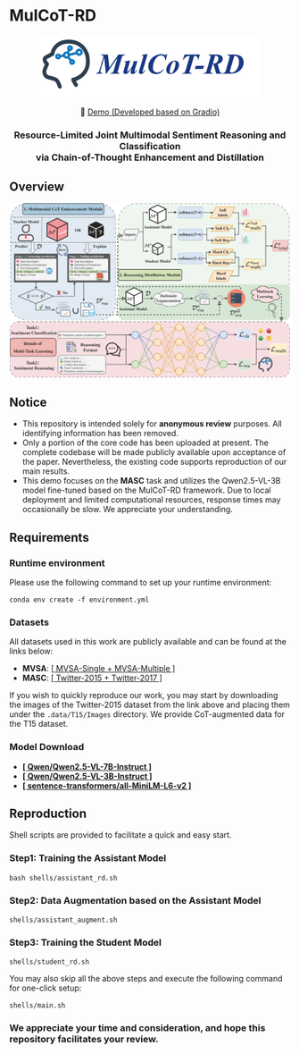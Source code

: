 # MulCoT-RD

<p align="center">
    <img src="./assets/logo.png" width="400"/>
<p>

<p align="center">
        🤗 <a href="https://huggingface.co/collections/Qwen/qwen25-vl-6795ffac22b334a837c0f9a5">Demo (Developed based on Gradio)</a>
</p>

<h3 align="center">
  Resource-Limited Joint Multimodal Sentiment Reasoning and Classification <br/>
  via Chain-of-Thought Enhancement and Distillation
</h3>

## Overview
![overview](./assets/framework.png)

## Notice
- This repository is intended solely for **anonymous review** purposes. All identifying information has been removed.
- Only a portion of the core code has been uploaded at present. The complete codebase will be made publicly available upon acceptance of the paper. Nevertheless, the existing code supports reproduction of our main results.
- This demo focuses on the **MASC** task and utilizes the Qwen2.5-VL-3B model fine-tuned based on the MulCoT-RD framework. Due to local deployment and limited computational resources, response times may occasionally be slow. We appreciate your understanding.

## Requirements
### Runtime environment
Please use the following command to set up your runtime environment:
```
conda env create -f environment.yml
```

### Datasets
All datasets used in this work are publicly available and can be found at the links below:
- **MVSA**:  [[ MVSA-Single + MVSA-Multiple ]](https://mcrlab.net/research/mvsa-sentiment-analysis-on-multi-view-social-data/)
- **MASC**:  [[ Twitter-2015 + Twitter-2017 ]](https://github.com/jefferyYu/TomBERT)

If you wish to quickly reproduce our work, you may start by downloading the images of the Twitter-2015 dataset from the link above and placing them under the `.data/T15/Images` directory. We provide CoT-augmented data for the T15 dataset.

### Model Download
- **[[ Qwen/Qwen2.5-VL-7B-Instruct ]](https://huggingface.co/Qwen/Qwen2.5-VL-7B-Instruct)**
- **[[ Qwen/Qwen2.5-VL-3B-Instruct ]](https://huggingface.co/Qwen/Qwen2.5-VL-3B-Instruct)**
- **[[ sentence-transformers/all-MiniLM-L6-v2 ]](https://huggingface.co/sentence-transformers/all-MiniLM-L6-v2)**

## Reproduction
Shell scripts are provided to facilitate a quick and easy start.

### Step1: Training the Assistant Model
```
bash shells/assistant_rd.sh
```

### Step2: Data Augmentation based on the Assistant Model
```
shells/assistant_augment.sh
```

### Step3: Training the Student Model
```
shells/student_rd.sh
```

You may also skip all the above steps and execute the following command for one-click setup:
```
shells/main.sh
```

### We appreciate your time and consideration, and hope this repository facilitates your review.

